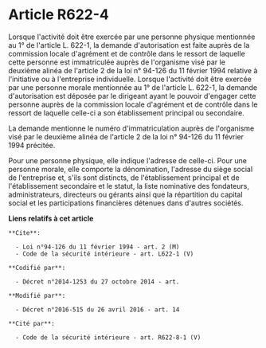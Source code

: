 # Article R622-4

Lorsque l'activité doit être exercée par une personne physique mentionnée au 1° de l'article L. 622-1, la demande
d'autorisation est faite auprès de la commission locale d'agrément et de contrôle dans le ressort de laquelle cette personne
est immatriculée auprès de l'organisme visé par le deuxième alinéa de l'article 2 de la loi n° 94-126 du 11 février 1994
relative à l'initiative ou à l'entreprise individuelle. Lorsque l'activité doit être exercée par une personne morale
mentionnée au 1° de l'article L. 622-1, la demande d'autorisation est déposée par le dirigeant ayant le pouvoir d'engager
cette personne auprès de la commission locale d'agrément et de contrôle dans le ressort de laquelle celle-ci a son
établissement principal ou secondaire. 

La demande mentionne le numéro d'immatriculation auprès de l'organisme visé par le deuxième alinéa de l'article 2 de la loi
n° 94-126 du 11 février 1994 précitée. 

Pour une personne physique, elle indique l'adresse de celle-ci. Pour une personne morale, elle comporte la dénomination,
l'adresse du siège social de l'entreprise et, s'ils sont distincts, de l'établissement principal et de l'établissement
secondaire et le statut, la liste nominative des fondateurs, administrateurs, directeurs ou gérants ainsi que la répartition
du capital social et les participations financières détenues dans d'autres sociétés.

**Liens relatifs à cet article**

	**Cite**:

	  - Loi n°94-126 du 11 février 1994 - art. 2 (M)
	  - Code de la sécurité intérieure - art. L622-1 (V)

	**Codifié par**:

	  - Décret n°2014-1253 du 27 octobre 2014 - art.

	**Modifié par**:

	  - Décret n°2016-515 du 26 avril 2016 - art. 14

	**Cité par**:

	  - Code de la sécurité intérieure - art. R622-8-1 (V)
